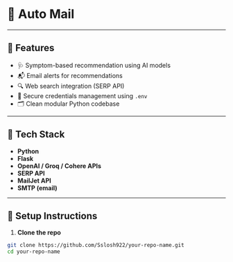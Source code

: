 # 🧠 Auto Mail



---

## 📌 Features

- 🩺 Symptom-based recommendation using AI models
- 📬 Email alerts for recommendations
- 🔍 Web search integration (SERP API)
- 🔐 Secure credentials management using `.env`
- 🗂 Clean modular Python codebase

---

## 🚀 Tech Stack

- **Python**
- **Flask**
- **OpenAI / Groq / Cohere APIs**
- **SERP API**
- **MailJet API**
- **SMTP (email)**

---

## 🔧 Setup Instructions

1. **Clone the repo**
```bash
git clone https://github.com/Sslosh922/your-repo-name.git
cd your-repo-name
